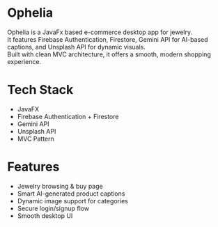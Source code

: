 # Ophelia 

Ophelia is a JavaFx based e-commerce desktop app for jewelry.  
It features Firebase Authentication, Firestore, Gemini API for AI-based captions, and Unsplash API for dynamic visuals.  
Built with clean MVC architecture, it offers a smooth, modern shopping experience.

# Tech Stack
- JavaFX
- Firebase Authentication + Firestore
- Gemini API
- Unsplash API
- MVC Pattern

# Features
- Jewelry browsing & buy page
- Smart AI-generated product captions
- Dynamic image support for categories
- Secure login/signup flow
- Smooth desktop UI

